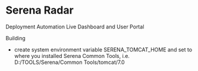 Serena Radar
============

Deployment Automation Live Dashboard and User Portal


Building

 - create system environment variable SERENA_TOMCAT_HOME and set to where you installed Serena Common Tools, i.e. D:/TOOLS/Serena/Common Tools/tomcat/7.0
